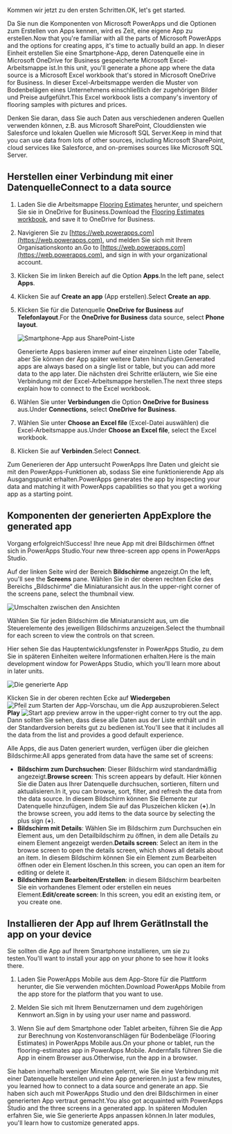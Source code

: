 <span data-ttu-id="3d095-101">Kommen wir jetzt zu den ersten Schritten.</span><span class="sxs-lookup"><span data-stu-id="3d095-101">OK, let's get started.</span></span>

<span data-ttu-id="3d095-102">Da Sie nun die Komponenten von Microsoft PowerApps und die Optionen zum Erstellen von Apps kennen, wird es Zeit, eine eigene App zu erstellen.</span><span class="sxs-lookup"><span data-stu-id="3d095-102">Now that you're familiar with all the parts of Microsoft PowerApps and the options for creating apps, it's time to actually build an app.</span></span> <span data-ttu-id="3d095-103">In dieser Einheit erstellen Sie eine Smartphone-App, deren Datenquelle eine in Microsoft OneDrive for Business gespeicherte Microsoft Excel-Arbeitsmappe ist.</span><span class="sxs-lookup"><span data-stu-id="3d095-103">In this unit, you'll generate a phone app where the data source is a Microsoft Excel workbook that's stored in Microsoft OneDrive for Business.</span></span> <span data-ttu-id="3d095-104">In dieser Excel-Arbeitsmappe werden die Muster von Bodenbelägen eines Unternehmens einschließlich der zugehörigen Bilder und Preise aufgeführt.</span><span class="sxs-lookup"><span data-stu-id="3d095-104">This Excel workbook lists a company's inventory of flooring samples with pictures and prices.</span></span>

<span data-ttu-id="3d095-105">Denken Sie daran, dass Sie auch Daten aus verschiedenen anderen Quellen verwenden können, z.B. aus Microsoft SharePoint, Clouddiensten wie Salesforce und lokalen Quellen wie Microsoft SQL Server.</span><span class="sxs-lookup"><span data-stu-id="3d095-105">Keep in mind that you can use data from lots of other sources, including Microsoft SharePoint, cloud services like Salesforce, and on-premises sources like Microsoft SQL Server.</span></span>

## <a name="connect-to-a-data-source"></a><span data-ttu-id="3d095-106">Herstellen einer Verbindung mit einer Datenquelle</span><span class="sxs-lookup"><span data-stu-id="3d095-106">Connect to a data source</span></span>

1. <span data-ttu-id="3d095-107">Laden Sie die Arbeitsmappe [Flooring Estimates](https://az787822.vo.msecnd.net/documentation/get-started-from-data/FlooringEstimates.xlsx) herunter, und speichern Sie sie in OneDrive for Business.</span><span class="sxs-lookup"><span data-stu-id="3d095-107">Download the [Flooring Estimates workbook](https://az787822.vo.msecnd.net/documentation/get-started-from-data/FlooringEstimates.xlsx), and save it to OneDrive for Business.</span></span>

1. <span data-ttu-id="3d095-108">Navigieren Sie zu [https://web.powerapps.com](https://web.powerapps.com), und melden Sie sich mit Ihrem Organisationskonto an.</span><span class="sxs-lookup"><span data-stu-id="3d095-108">Go to [https://web.powerapps.com](https://web.powerapps.com), and sign in with your organizational account.</span></span>

1. <span data-ttu-id="3d095-109">Klicken Sie im linken Bereich auf die Option **Apps**.</span><span class="sxs-lookup"><span data-stu-id="3d095-109">In the left pane, select **Apps**.</span></span>

1. <span data-ttu-id="3d095-110">Klicken Sie auf **Create an app** (App erstellen).</span><span class="sxs-lookup"><span data-stu-id="3d095-110">Select **Create an app**.</span></span>

1. <span data-ttu-id="3d095-111">Klicken Sie für die Datenquelle **OneDrive for Business** auf **Telefonlayout**.</span><span class="sxs-lookup"><span data-stu-id="3d095-111">For the **OneDrive for Business** data source, select **Phone layout**.</span></span>

    ![Smartphone-App aus SharePoint-Liste](../media/powerapps-start-excel.png)

    <span data-ttu-id="3d095-113">Generierte Apps basieren immer auf einer einzelnen Liste oder Tabelle, aber Sie können der App später weitere Daten hinzufügen.</span><span class="sxs-lookup"><span data-stu-id="3d095-113">Generated apps are always based on a single list or table, but you can add more data to the app later.</span></span> <span data-ttu-id="3d095-114">Die nächsten drei Schritte erläutern, wie Sie eine Verbindung mit der Excel-Arbeitsmappe herstellen.</span><span class="sxs-lookup"><span data-stu-id="3d095-114">The next three steps explain how to connect to the Excel workbook.</span></span>

1. <span data-ttu-id="3d095-115">Wählen Sie unter **Verbindungen** die Option **OneDrive for Business** aus.</span><span class="sxs-lookup"><span data-stu-id="3d095-115">Under **Connections**, select **OneDrive for Business**.</span></span>
1. <span data-ttu-id="3d095-116">Wählen Sie unter **Choose an Excel file** (Excel-Datei auswählen) die Excel-Arbeitsmappe aus.</span><span class="sxs-lookup"><span data-stu-id="3d095-116">Under **Choose an Excel file**, select the Excel workbook.</span></span>
1. <span data-ttu-id="3d095-117">Klicken Sie auf **Verbinden**.</span><span class="sxs-lookup"><span data-stu-id="3d095-117">Select **Connect**.</span></span>

<span data-ttu-id="3d095-118">Zum Generieren der App untersucht PowerApps Ihre Daten und gleicht sie mit den PowerApps-Funktionen ab, sodass Sie eine funktionierende App als Ausgangspunkt erhalten.</span><span class="sxs-lookup"><span data-stu-id="3d095-118">PowerApps generates the app by inspecting your data and matching it with PowerApps capabilities so that you get a working app as a starting point.</span></span>

## <a name="explore-the-generated-app"></a><span data-ttu-id="3d095-119">Komponenten der generierten App</span><span class="sxs-lookup"><span data-stu-id="3d095-119">Explore the generated app</span></span>
<span data-ttu-id="3d095-120">Vorgang erfolgreich!</span><span class="sxs-lookup"><span data-stu-id="3d095-120">Success!</span></span> <span data-ttu-id="3d095-121">Ihre neue App mit drei Bildschirmen öffnet sich in PowerApps Studio.</span><span class="sxs-lookup"><span data-stu-id="3d095-121">Your new three-screen app opens in PowerApps Studio.</span></span>

<span data-ttu-id="3d095-122">Auf der linken Seite wird der Bereich **Bildschirme** angezeigt.</span><span class="sxs-lookup"><span data-stu-id="3d095-122">On the left, you'll see the **Screens** pane.</span></span> <span data-ttu-id="3d095-123">Wählen Sie in der oberen rechten Ecke des Bereichs „Bildschirme“ die Miniaturansicht aus.</span><span class="sxs-lookup"><span data-stu-id="3d095-123">In the upper-right corner of the screens pane, select the thumbnail view.</span></span>

![Umschalten zwischen den Ansichten](../media/Powerapps-app-nav.png)

<span data-ttu-id="3d095-125">Wählen Sie für jeden Bildschirm die Miniaturansicht aus, um die Steuerelemente des jeweiligen Bildschirms anzuzeigen.</span><span class="sxs-lookup"><span data-stu-id="3d095-125">Select the thumbnail for each screen to view the controls on that screen.</span></span> 

<span data-ttu-id="3d095-126">Hier sehen Sie das Hauptentwicklungsfenster in PowerApps Studio, zu dem Sie in späteren Einheiten weitere Informationen erhalten.</span><span class="sxs-lookup"><span data-stu-id="3d095-126">Here is the main development window for PowerApps Studio, which you'll learn more about in later units.</span></span>

![Die generierte App](../media/powerapps-full-screen2.png)

<span data-ttu-id="3d095-128">Klicken Sie in der oberen rechten Ecke auf **Wiedergeben** ![Pfeil zum Starten der App-Vorschau](../media/powerapps-arrow.png), um die App auszuprobieren.</span><span class="sxs-lookup"><span data-stu-id="3d095-128">Select **Play** ![Start app preview arrow](../media/powerapps-arrow.png) in the upper-right corner to try out the app.</span></span> <span data-ttu-id="3d095-129">Dann sollten Sie sehen, dass diese alle Daten aus der Liste enthält und in der Standardversion bereits gut zu bedienen ist.</span><span class="sxs-lookup"><span data-stu-id="3d095-129">You'll see that it includes all the data from the list and provides a good default experience.</span></span>

<span data-ttu-id="3d095-130">Alle Apps, die aus Daten generiert wurden, verfügen über die gleichen Bildschirme:</span><span class="sxs-lookup"><span data-stu-id="3d095-130">All apps generated from data have the same set of screens:</span></span>

* <span data-ttu-id="3d095-131">**Bildschirm zum Durchsuchen**: Dieser Bildschirm wird standardmäßig angezeigt.</span><span class="sxs-lookup"><span data-stu-id="3d095-131">**Browse screen**: This screen appears by default.</span></span> <span data-ttu-id="3d095-132">Hier können Sie die Daten aus Ihrer Datenquelle durchsuchen, sortieren, filtern und aktualisieren.</span><span class="sxs-lookup"><span data-stu-id="3d095-132">In it, you can browse, sort, filter, and refresh the data from the data source.</span></span> <span data-ttu-id="3d095-133">In diesem Bildschirm können Sie Elemente zur Datenquelle hinzufügen, indem Sie auf das Pluszeichen klicken (**+**).</span><span class="sxs-lookup"><span data-stu-id="3d095-133">In the browse screen, you add items to the data source by selecting the plus sign (**+**).</span></span>
* <span data-ttu-id="3d095-134">**Bildschirm mit Details**: Wählen Sie im Bildschirm zum Durchsuchen ein Element aus, um den Detailbildschirm zu öffnen, in dem alle Details zu einem Element angezeigt werden.</span><span class="sxs-lookup"><span data-stu-id="3d095-134">**Details screen**: Select an item in the browse screen to open the details screen, which shows all details about an item.</span></span> <span data-ttu-id="3d095-135">In diesem Bildschirm können Sie ein Element zum Bearbeiten öffnen oder ein Element löschen.</span><span class="sxs-lookup"><span data-stu-id="3d095-135">In this screen, you can open an item for editing or delete it.</span></span>
* <span data-ttu-id="3d095-136">**Bildschirm zum Bearbeiten/Erstellen**: in diesem Bildschirm bearbeiten Sie ein vorhandenes Element oder erstellen ein neues Element.</span><span class="sxs-lookup"><span data-stu-id="3d095-136">**Edit/create screen**: In this screen, you edit an existing item, or you create one.</span></span>

## <a name="install-the-app-on-your-device"></a><span data-ttu-id="3d095-137">Installieren der App auf Ihrem Gerät</span><span class="sxs-lookup"><span data-stu-id="3d095-137">Install the app on your device</span></span>
<span data-ttu-id="3d095-138">Sie sollten die App auf Ihrem Smartphone installieren, um sie zu testen.</span><span class="sxs-lookup"><span data-stu-id="3d095-138">You'll want to install your app on your phone to see how it looks there.</span></span>

1. <span data-ttu-id="3d095-139">Laden Sie PowerApps Mobile aus dem App-Store für die Plattform herunter, die Sie verwenden möchten.</span><span class="sxs-lookup"><span data-stu-id="3d095-139">Download PowerApps Mobile from the app store for the platform that you want to use.</span></span>

2. <span data-ttu-id="3d095-140">Melden Sie sich mit Ihrem Benutzernamen und dem zugehörigen Kennwort an.</span><span class="sxs-lookup"><span data-stu-id="3d095-140">Sign in by using your user name and password.</span></span>

3. <span data-ttu-id="3d095-141">Wenn Sie auf dem Smartphone oder Tablet arbeiten, führen Sie die App zur Berechnung von Kostenvoranschlägen für Bodenbeläge (Flooring Estimates) in PowerApps Mobile aus.</span><span class="sxs-lookup"><span data-stu-id="3d095-141">On your phone or tablet, run the flooring-estimates app in PowerApps Mobile.</span></span> <span data-ttu-id="3d095-142">Andernfalls führen Sie die App in einem Browser aus.</span><span class="sxs-lookup"><span data-stu-id="3d095-142">Otherwise, run the app in a browser.</span></span>

<span data-ttu-id="3d095-143">Sie haben innerhalb weniger Minuten gelernt, wie Sie eine Verbindung mit einer Datenquelle herstellen und eine App generieren.</span><span class="sxs-lookup"><span data-stu-id="3d095-143">In just a few minutes, you learned how to connect to a data source and generate an app.</span></span> <span data-ttu-id="3d095-144">Sie haben sich auch mit PowerApps Studio und den drei Bildschirmen in einer generierten App vertraut gemacht.</span><span class="sxs-lookup"><span data-stu-id="3d095-144">You also got acquainted with PowerApps Studio and the three screens in a generated app.</span></span> <span data-ttu-id="3d095-145">In späteren Modulen erfahren Sie, wie Sie generierte Apps anpassen können.</span><span class="sxs-lookup"><span data-stu-id="3d095-145">In later modules, you'll learn how to customize generated apps.</span></span>